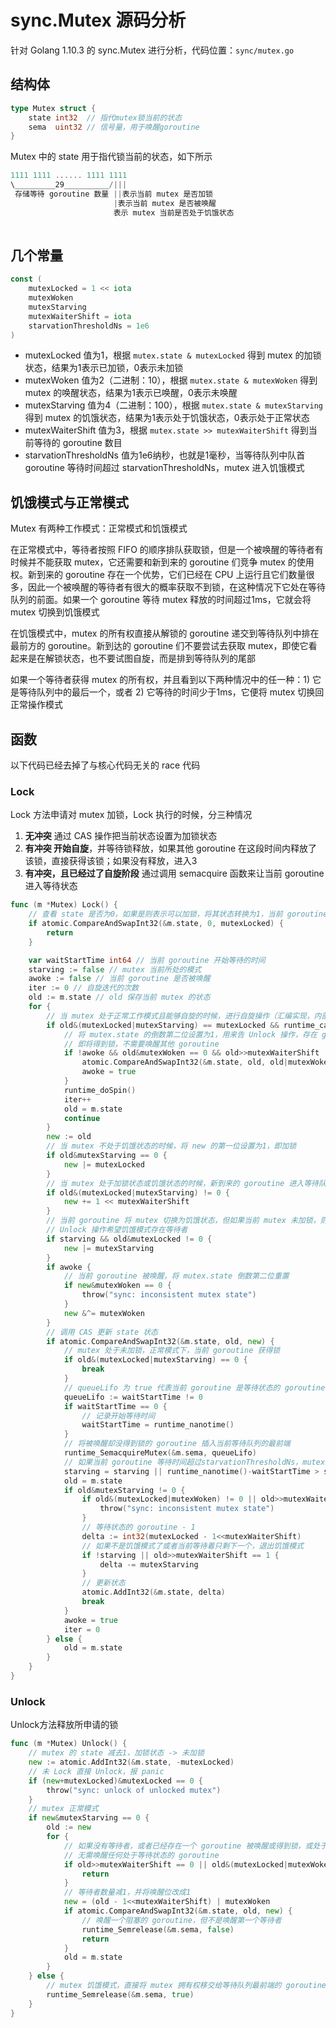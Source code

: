 # sync.Mutex 源码分析

针对 Golang 1.10.3 的 sync.Mutex 进行分析，代码位置：`sync/mutex.go`

## 结构体

```go
type Mutex struct {
	state int32  // 指代mutex锁当前的状态
	sema  uint32 // 信号量，用于唤醒goroutine
}
```

Mutex 中的 state 用于指代锁当前的状态，如下所示

```go
1111 1111 ...... 1111 1111
\_________29__________/|||
 存储等待 goroutine 数量 ||表示当前 mutex 是否加锁
                       |表示当前 mutex 是否被唤醒
                       表示 mutex 当前是否处于饥饿状态
                   	
```

## 几个常量

```go
const (
	mutexLocked = 1 << iota
	mutexWoken
	mutexStarving
	mutexWaiterShift = iota
	starvationThresholdNs = 1e6
)
```

* mutexLocked 值为1，根据 `mutex.state & mutexLocked` 得到 mutex 的加锁状态，结果为1表示已加锁，0表示未加锁
* mutexWoken 值为2（二进制：10），根据 `mutex.state & mutexWoken` 得到 mutex 的唤醒状态，结果为1表示已唤醒，0表示未唤醒
* mutexStarving 值为4（二进制：100），根据 `mutex.state & mutexStarving` 得到 mutex 的饥饿状态，结果为1表示处于饥饿状态，0表示处于正常状态
* mutexWaiterShift 值为3，根据 `mutex.state >> mutexWaiterShift` 得到当前等待的 goroutine 数目
* starvationThresholdNs 值为1e6纳秒，也就是1毫秒，当等待队列中队首 goroutine 等待时间超过 starvationThresholdNs，mutex 进入饥饿模式

## 饥饿模式与正常模式

Mutex 有两种工作模式：正常模式和饥饿模式

在正常模式中，等待者按照 FIFO 的顺序排队获取锁，但是一个被唤醒的等待者有时候并不能获取 mutex，它还需要和新到来的 goroutine 们竞争 mutex 的使用权。新到来的 goroutine 存在一个优势，它们已经在 CPU 上运行且它们数量很多，因此一个被唤醒的等待者有很大的概率获取不到锁，在这种情况下它处在等待队列的前面。如果一个 goroutine 等待 mutex 释放的时间超过1ms，它就会将 mutex 切换到饥饿模式

在饥饿模式中，mutex 的所有权直接从解锁的 goroutine 递交到等待队列中排在最前方的 goroutine。新到达的 goroutine 们不要尝试去获取 mutex，即使它看起来是在解锁状态，也不要试图自旋，而是排到等待队列的尾部

如果一个等待者获得 mutex 的所有权，并且看到以下两种情况中的任一种：1) 它是等待队列中的最后一个，或者 2) 它等待的时间少于1ms，它便将 mutex 切换回正常操作模式

## 函数

以下代码已经去掉了与核心代码无关的 race 代码

### Lock

Lock 方法申请对 mutex 加锁，Lock 执行的时候，分三种情况

1. **无冲突** 通过 CAS 操作把当前状态设置为加锁状态
2. **有冲突 开始自旋**，并等待锁释放，如果其他 goroutine 在这段时间内释放了该锁，直接获得该锁；如果没有释放，进入3
3. **有冲突，且已经过了自旋阶段** 通过调用 semacquire 函数来让当前 goroutine 进入等待状态

```go
func (m *Mutex) Lock() {
	// 查看 state 是否为0，如果是则表示可以加锁，将其状态转换为1，当前 goroutine 加锁成功，函数返回
	if atomic.CompareAndSwapInt32(&m.state, 0, mutexLocked) {
		return
	}

	var waitStartTime int64 // 当前 goroutine 开始等待的时间
	starving := false // mutex 当前所处的模式
	awoke := false // 当前 goroutine 是否被唤醒
	iter := 0 // 自旋迭代的次数
	old := m.state // old 保存当前 mutex 的状态
	for {
		// 当 mutex 处于正常工作模式且能够自旋的时候，进行自旋操作（汇编实现，内部持续调用 PAUSE 指令，消耗 CPU 时间）
		if old&(mutexLocked|mutexStarving) == mutexLocked && runtime_canSpin(iter) {
			// 将 mutex.state 的倒数第二位设置为1，用来告 Unlock 操作，存在 goroutine
			// 即将得到锁，不需要唤醒其他 goroutine
			if !awoke && old&mutexWoken == 0 && old>>mutexWaiterShift != 0 &&
				atomic.CompareAndSwapInt32(&m.state, old, old|mutexWoken) {
				awoke = true
			}
			runtime_doSpin()
			iter++
			old = m.state
			continue
		}
		new := old
		// 当 mutex 不处于饥饿状态的时候，将 new 的第一位设置为1，即加锁
		if old&mutexStarving == 0 {
			new |= mutexLocked
		}
		// 当 mutex 处于加锁状态或饥饿状态的时候，新到来的 goroutine 进入等待队列
		if old&(mutexLocked|mutexStarving) != 0 {
			new += 1 << mutexWaiterShift
		}
		// 当前 goroutine 将 mutex 切换为饥饿状态，但如果当前 mutex 未加锁，则不需要切换
		// Unlock 操作希望饥饿模式存在等待者
		if starving && old&mutexLocked != 0 {
			new |= mutexStarving
		}
		if awoke {
			// 当前 goroutine 被唤醒，将 mutex.state 倒数第二位重置
			if new&mutexWoken == 0 {
				throw("sync: inconsistent mutex state")
			}
			new &^= mutexWoken
		}
		// 调用 CAS 更新 state 状态
		if atomic.CompareAndSwapInt32(&m.state, old, new) {
			// mutex 处于未加锁，正常模式下，当前 goroutine 获得锁
			if old&(mutexLocked|mutexStarving) == 0 {
				break
			}
			// queueLifo 为 true 代表当前 goroutine 是等待状态的 goroutine
			queueLifo := waitStartTime != 0
			if waitStartTime == 0 {
				// 记录开始等待时间
				waitStartTime = runtime_nanotime()
			}
			// 将被唤醒却没得到锁的 goroutine 插入当前等待队列的最前端
			runtime_SemacquireMutex(&m.sema, queueLifo)
			// 如果当前 goroutine 等待时间超过starvationThresholdNs，mutex 进入饥饿模式
			starving = starving || runtime_nanotime()-waitStartTime > starvationThresholdNs
			old = m.state
			if old&mutexStarving != 0 {
				if old&(mutexLocked|mutexWoken) != 0 || old>>mutexWaiterShift == 0 {
					throw("sync: inconsistent mutex state")
				}
				// 等待状态的 goroutine - 1
				delta := int32(mutexLocked - 1<<mutexWaiterShift)
				// 如果不是饥饿模式了或者当前等待着只剩下一个，退出饥饿模式
				if !starving || old>>mutexWaiterShift == 1 {
					delta -= mutexStarving
				}
				// 更新状态
				atomic.AddInt32(&m.state, delta)
				break
			}
			awoke = true
			iter = 0
		} else {
			old = m.state
		}
	}
}
```

### Unlock

Unlock方法释放所申请的锁

```go
func (m *Mutex) Unlock() {
	// mutex 的 state 减去1，加锁状态 -> 未加锁
	new := atomic.AddInt32(&m.state, -mutexLocked)
	// 未 Lock 直接 Unlock，报 panic
	if (new+mutexLocked)&mutexLocked == 0 {
		throw("sync: unlock of unlocked mutex")
	}
	// mutex 正常模式
	if new&mutexStarving == 0 {
		old := new
		for {
			// 如果没有等待者，或者已经存在一个 goroutine 被唤醒或得到锁，或处于饥饿模式
			// 无需唤醒任何处于等待状态的 goroutine
			if old>>mutexWaiterShift == 0 || old&(mutexLocked|mutexWoken|mutexStarving) != 0 {
				return
			}
			// 等待者数量减1，并将唤醒位改成1
			new = (old - 1<<mutexWaiterShift) | mutexWoken
			if atomic.CompareAndSwapInt32(&m.state, old, new) {
				// 唤醒一个阻塞的 goroutine，但不是唤醒第一个等待者
				runtime_Semrelease(&m.sema, false)
				return
			}
			old = m.state
		}
	} else {
		// mutex 饥饿模式，直接将 mutex 拥有权移交给等待队列最前端的 goroutine
		runtime_Semrelease(&m.sema, true)
	}
}
```
	